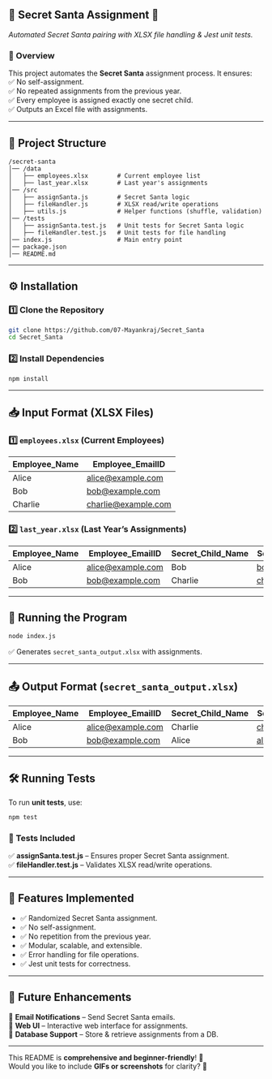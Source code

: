 ## **🎅 Secret Santa Assignment 🎁**  
_Automated Secret Santa pairing with XLSX file handling & Jest unit tests._

### **📌 Overview**  
This project automates the **Secret Santa** assignment process. It ensures:  
✅ No self-assignment.  
✅ No repeated assignments from the previous year.  
✅ Every employee is assigned exactly one secret child.  
✅ Outputs an Excel file with assignments.  

---

## **📁 Project Structure**  
```
/secret-santa
│── /data
│   ├── employees.xlsx        # Current employee list
│   ├── last_year.xlsx        # Last year's assignments
│── /src
│   ├── assignSanta.js        # Secret Santa logic
│   ├── fileHandler.js        # XLSX read/write operations
│   ├── utils.js              # Helper functions (shuffle, validation)
│── /tests
│   ├── assignSanta.test.js   # Unit tests for Secret Santa logic
│   ├── fileHandler.test.js   # Unit tests for file handling
│── index.js                  # Main entry point
│── package.json
│── README.md

```

---

## **⚙️ Installation**  
### **1️⃣ Clone the Repository**  
```sh
git clone https://github.com/07-Mayankraj/Secret_Santa
cd Secret_Santa
```

### **2️⃣ Install Dependencies**  
```sh
npm install
```

---

## **📥 Input Format (XLSX Files)**
### **1️⃣ `employees.xlsx` (Current Employees)**
| Employee_Name | Employee_EmailID         |
|--------------|-------------------------|
| Alice        | alice@example.com        |
| Bob          | bob@example.com          |
| Charlie      | charlie@example.com      |

### **2️⃣ `last_year.xlsx` (Last Year’s Assignments)**
| Employee_Name | Employee_EmailID         | Secret_Child_Name | Secret_Child_EmailID |
|--------------|-------------------------|-------------------|----------------------|
| Alice        | alice@example.com        | Bob              | bob@example.com      |
| Bob          | bob@example.com          | Charlie          | charlie@example.com  |

---

## **🚀 Running the Program**  
```sh
node index.js
```
✅ Generates `secret_santa_output.xlsx` with assignments.

---

## **📤 Output Format (`secret_santa_output.xlsx`)**
| Employee_Name | Employee_EmailID         | Secret_Child_Name | Secret_Child_EmailID |
|--------------|-------------------------|-------------------|----------------------|
| Alice        | alice@example.com        | Charlie          | charlie@example.com  |
| Bob          | bob@example.com          | Alice            | alice@example.com    |

---

## **🛠️ Running Tests**  
To run **unit tests**, use:
```sh
npm test
```

### **🔬 Tests Included**
✅ **assignSanta.test.js** – Ensures proper Secret Santa assignment.  
✅ **fileHandler.test.js** – Validates XLSX read/write operations.  

---

## **📌 Features Implemented**
- ✅ Randomized Secret Santa assignment.
- ✅ No self-assignment.
- ✅ No repetition from the previous year.
- ✅ Modular, scalable, and extensible.
- ✅ Error handling for file operations.
- ✅ Jest unit tests for correctness.

---

## **📌 Future Enhancements**
🔹 **Email Notifications** – Send Secret Santa emails.  
🔹 **Web UI** – Interactive web interface for assignments.  
🔹 **Database Support** – Store & retrieve assignments from a DB.  

---

This README is **comprehensive and beginner-friendly**! 🎯  
Would you like to include **GIFs or screenshots** for clarity? 🚀